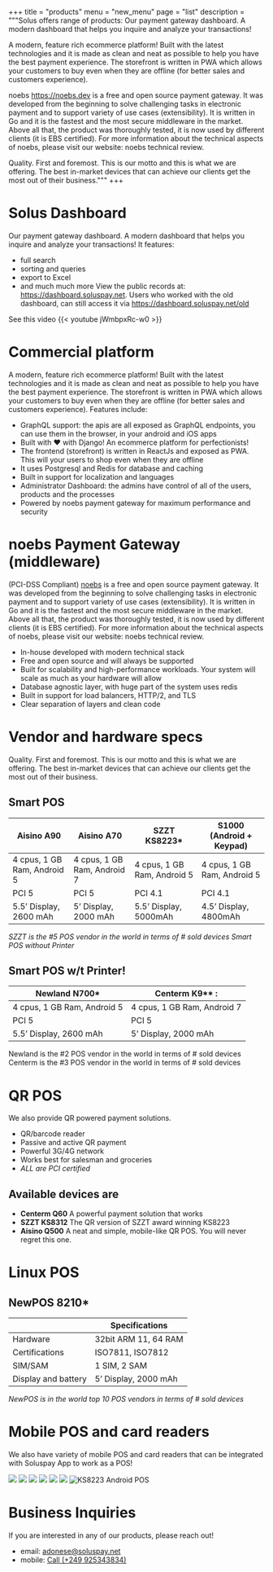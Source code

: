 +++
title = "products"
menu = "new_menu"
page = "list"
description = """Solus offers range of products:
Our payment gateway dashboard. A modern dashboard that helps you inquire and analyze your transactions!

A modern, feature rich ecommerce platform! Built with the latest technologies and it is made as clean and neat as possible to help you have the best payment experience. The storefront is written in PWA which allows your customers to buy even when they are offline (for better sales and customers experience).

noebs https://noebs.dev is a free and open source payment gateway. It was developed from the beginning to solve challenging tasks in electronic payment and to support variety of use cases (extensibility). It is written in Go and it is the fastest and the most secure middleware in the market. Above all that, the product was thoroughly tested, it is now used by different clients (it is EBS certified). For more information about the technical aspects of noebs, please visit our website: noebs technical review.

Quality. First and foremost. This is our motto and this is what we are offering. The best in-market devices that can achieve our clients get the most out of their business."""
+++

# Solus Dashboard

Our payment gateway dashboard. A modern dashboard that helps you inquire and analyze your transactions! It features:

- full search
- sorting and queries
- export to Excel
- and much much more
  View the public records at: https://dashboard.soluspay.net. Users who worked with the old dashboard, can still access it via https://dashboard.soluspay.net/old

See this video {{< youtube jWmbpxRc-w0 >}}

# Commercial platform

A modern, feature rich ecommerce platform! Built with the latest technologies and it is made as clean and neat as possible to help you have the best payment experience. The storefront is written in PWA which allows your customers to buy even when they are offline (for better sales and customers experience). Features include:

- GraphQL support: the apis are all exposed as GraphQL endpoints, you can use them in the browser, in your android and iOS apps
- Built with ❤ with Django! An ecommerce platform for perfectionists!
- The frontend (storefront) is written in ReactJs and exposed as PWA. This will your users to shop even when they are offline
- It uses Postgresql and Redis for database and caching
- Built in support for localization and languages
- Administrator Dashboard: the admins have control of all of the users, products and the processes
- Powered by noebs payment gateway for maximum performance and security

# noebs Payment Gateway (middleware)

(PCI-DSS Compliant)
[noebs](https://noebs.dev) is a free and open source payment gateway. It was developed from the beginning to solve challenging tasks in electronic payment and to support variety of use cases (extensibility). It is written in Go and it is the fastest and the most secure middleware in the market. Above all that, the product was thoroughly tested, it is now used by different clients (it is EBS certified). For more information about the technical aspects of noebs, please visit our website: noebs technical review.

- In-house developed with modern technical stack
- Free and open source and will always be supported
- Built for scalability and high-performance workloads. Your system will scale as much as your hardware will allow
- Database agnostic layer, with huge part of the system uses redis
- Built in support for load balancers, HTTP/2, and TLS
- Clear separation of layers and clean code

# Vendor and hardware specs

Quality. First and foremost. This is our motto and this is what we are offering. The best in-market devices that can achieve our clients get the most out of their business.

## Smart POS

| Aisino A90                  | Aisino A70                  | SZZT KS8223\*               | S1000 (Android + Keypad)    |
| --------------------------- | --------------------------- | --------------------------- | --------------------------- |
| 4 cpus, 1 GB Ram, Android 5 | 4 cpus, 1 GB Ram, Android 7 | 4 cpus, 1 GB Ram, Android 5 | 4 cpus, 1 GB Ram, Android 5 |
| PCI 5                       | PCI 5                       | PCI 4.1                     | PCI 4.1                     |
| 5.5’ Display, 2600 mAh      | 5’ Display, 2000 mAh        | 5.5’ Display, 5000mAh       | 4.5’ Display, 4800mAh       |

_SZZT is the #5 POS vendor in the world in terms of # sold devices
Smart POS without Printer_

## Smart POS w/t Printer!

| Newland N700\*              | Centerm K9\*\* :            |
| --------------------------- | --------------------------- |
| 4 cpus, 1 GB Ram, Android 5 | 4 cpus, 1 GB Ram, Android 7 |
| PCI 5                       | PCI 5                       |
| 5.5’ Display, 2600 mAh      | 5’ Display, 2000 mAh        |

Newland is the #2 POS vendor in the world in terms of # sold devices<br>
Centerm is the #3 POS vendor in the world in terms of # sold devices

# QR POS

We also provide QR powered payment solutions.

- QR/barcode reader
- Passive and active QR payment
- Powerful 3G/4G network
- Works best for salesman and groceries
- _ALL are PCI certified_

## Available devices are

- **Centerm Q60**
  A powerful payment solution that works
- **SZZT KS8312**
  The QR version of SZZT award winning KS8223
- **Aisino Q500**
  A neat and simple, mobile-like QR POS. You will never regret this one.

# Linux POS

## NewPOS 8210\*

|                     | Specifications       |
| ------------------- | -------------------- |
| Hardware            | 32bit ARM 11, 64 RAM |
| Certifications      | ISO7811, ISO7812     |
| SIM/SAM             | 1 SIM, 2 SAM         |
| Display and battery | 5’ Display, 2000 mAh |

_NewPOS is in the world top 10 POS vendors in terms of # sold devices_

# Mobile POS and card readers

We also have variety of mobile POS and card readers that can be integrated with Soluspay App to work as a POS!

<div class="flex">
<img src="/img/7.webp" loading="lazy">
<img src="/img/6.webp" loading="lazy">
<img src="/img/5.webp" loading="lazy">
<img src="/img/4.webp" loading="lazy">
<img src="/img/2.webp" loading="lazy">
<img src="/img/3.webp" loading="lazy">
<img src="/img/1.webp" alt="KS8223 Android POS">
</div>

# Business Inquiries

If you are interested in any of our products, please reach out!

- email: <a href="mailto:adonese@soluspay.net">adonese@soluspay.net</a>
- mobile: <a href="tel:+249925343834">Call (+249 925343834)</a>
